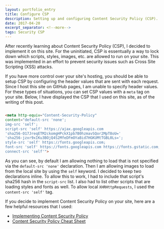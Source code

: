```yaml
---
layout: portfolio_entry
title: Configure CSP
description: Setting up and configuring Content Security Policy (CSP).
date: 2017-04-20
excerpt_separator: <!--more-->
tags: Security CSP
---
```


After recently learning about Content Security Policy (CSP), I decided to implement it on this site. For the uninitiated, CSP is essentually a way to lock down which scripts, styles, images, etc. are allowed to run on your site. This was implemented in an effort to prevent security issues such as Cross Site Scripting (XSS) attacks. 

<!--more-->

If you have more control over your site's hosting, you should be able to setup CSP by configuring the header values that are sent with each request. Since I host this site on GitHub pages, I am unable to specify header values. For these types of situations, you can set CSP values with a `meta` tag on your site. Below, I have displayed the CSP that I used on this site, as of the writing of this post.

```html

<meta http-equiv="Content-Security-Policy"
content="default-src 'none';
img-src 'self';
script-src 'self' https://ajax.googleapis.com 
'sha256-O17JreqETM2ckomgHPckX1pb7B0hzmavSQor2MpT8oU=' 
'sha256-jzxr9xIKu3BOjQ4S2MfeDFmOYaBid7HGKUMtTGBL0Ls=';
style-src 'self' https://fonts.googleapis.com;
font-src 'self' https://fonts.googleapis.com https://fonts.gstatic.com;
connect-src 'self'">

```

As you can see, by default I am allowing nothing to load that is not specified via the `default-src 'none'` declaration. Then I am allowing images to load from the local site by using the `self` keyword. I decided to keep two declarations inline. To allow this to work, I had to include that script's sha256 hash in the `script-src` list. I also had to list other scripts that are loading styles and fonts as well. To allow local `XHRHttpRequests`, I used the `content-src 'self'` tag.

If you decide to implement Content Security Policy on your site, here are a few helpful resources that I used:

* [Implementing Content Security Policy](https://hacks.mozilla.org/2016/02/implementing-content-security-policy)
* [Content Security Policy Cheat Sheet](https://www.owasp.org/index.php/Content_Security_Policy_Cheat_Sheet)